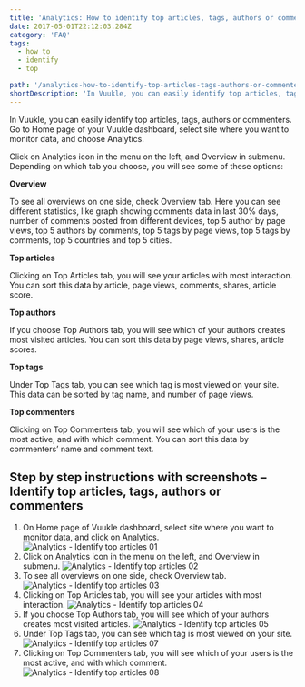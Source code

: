 ```yaml
---
title: 'Analytics: How to identify top articles, tags, authors or commenters?'
date: 2017-05-01T22:12:03.284Z
category: 'FAQ'
tags:
  - how to
  - identify
  - top

path: '/analytics-how-to-identify-top-articles-tags-authors-or-commenters/'
shortDescription: 'In Vuukle, you can easily identify top articles, tags, authors or commenters. Go to Home page of your Vuukle dashboard, select site where you want to monitor data, and choose Analytics.'
---
```


In Vuukle, you can easily identify top articles, tags, authors or commenters. Go to Home page of your Vuukle dashboard, select site where you want to monitor data, and choose Analytics.

Click on Analytics icon in the menu on the left, and Overview in submenu. Depending on which tab you choose, you will see some of these options:

**Overview**

To see all overviews on one side, check Overview tab. Here you can see different statistics, like graph showing comments data in last 30% days, number of comments posted from different devices, top 5 author by page views, top 5 authors by comments, top 5 tags by page views, top 5 tags by comments, top 5 countries and top 5 cities.

**Top articles**

Clicking on Top Articles tab, you will see your articles with most interaction. You can sort this data by article, page views, comments, shares, article score.

**Top authors**

If you choose Top Authors tab, you will see which of your authors creates most visited articles. You can sort this data by page views, shares, article scores.

**Top tags**

Under Top Tags tab, you can see which tag is most viewed on your site. This data can be sorted by tag name, and number of page views.

**Top commenters**

Clicking on Top Commenters tab, you will see which of your users is the most active, and with which comment. You can sort this data by commenters’ name and comment text.

## Step by step instructions with screenshots – Identify top articles, tags, authors or commenters

1. On Home page of Vuukle dashboard, select site where you want to monitor data, and click on Analytics.
   ![Analytics - Identify top articles 01](/img/analytics-how-to-identify-top-articles-tags-authors-or-commenters-img-1.jpg)
2. Click on Analytics icon in the menu on the left, and Overview in submenu.
   ![Analytics - Identify top articles 02](/img/analytics-how-to-identify-top-articles-tags-authors-or-commenters-img-2.jpg)
3. To see all overviews on one side, check Overview tab.
   ![Analytics - Identify top articles 03](/img/analytics-how-to-identify-top-articles-tags-authors-or-commenters-img-3.jpg)
4. Clicking on Top Articles tab, you will see your articles with most interaction.
   ![Analytics - Identify top articles 04](/img/analytics-how-to-identify-top-articles-tags-authors-or-commenters-img-4.jpg)
5. If you choose Top Authors tab, you will see which of your authors creates most visited articles.
   ![Analytics - Identify top articles 05](/img/analytics-how-to-identify-top-articles-tags-authors-or-commenters-img-5.jpg)
6. Under Top Tags tab, you can see which tag is most viewed on your site.![Analytics - Identify top articles 07](/img/analytics-how-to-identify-top-articles-tags-authors-or-commenters-img-6.jpg)
7. Clicking on Top Commenters tab, you will see which of your users is the most active, and with which comment.![Analytics - Identify top articles 08](/img/analytics-how-to-identify-top-articles-tags-authors-or-commenters-img-7.jpg)

​

​

​
